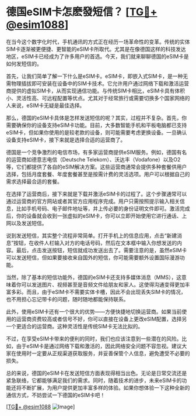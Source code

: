 # 德国eSIM卡怎麽發短信？ [[TG💪+ @esim1088](https://t.me/s/esim1088)]

在当今这个数字化时代，手机通讯的方式正在经历一场革命性的变革。传统的实体SIM卡逐渐被更便捷、更智能的eSIM卡所取代。尤其是在像德国这样的科技发达地区，eSIM卡已经成为了许多用户的首选。今天，我们就来聊聊德国的eSIM卡是如何发短信的。

首先，让我们简单了解一下什么是eSIM卡。eSIM卡，即嵌入式SIM卡，是一种无需物理插拔即可安装在设备中的SIM卡技术。它允许用户通过网络下载和激活运营商提供的虚拟SIM卡，从而实现通信功能。与传统SIM卡相比，eSIM卡具有体积小、灵活性高、可远程配置等优点。尤其对于经常旅行或需要切换多个国家网络的人来说，eSIM卡无疑是最佳选择。

那么，德国的eSIM卡具体是怎样发送短信的呢？其实，过程并不复杂。首先，你需要确保你的设备支持eSIM卡功能。目前，大多数智能手机和平板电脑都已支持eSIM卡，但如果你使用的是较老款的设备，则可能需要考虑更换设备。一旦确认设备支持eSIM卡，接下来就是选择合适的运营商了。

德国是一个竞争激烈的电信市场，有多家运营商提供eSIM服务。例如，德国有名的运营商如德意志电信（Deutsche Telekom）、沃达丰（Vodafone）以及O2等，它们都提供了各自的eSIM解决方案。这些运营商通常会提供多种套餐供用户选择，包括月度套餐、年度套餐甚至是按需计费的灵活选项。用户可以根据自己的需求选择最合适的套餐。

在选择了运营商后，接下来就是下载并激活eSIM卡的过程了。这个步骤通常可以通过运营商的官方网站或者其官方应用程序完成。用户只需按照提示输入相关信息，比如手机号码、电子邮件地址等，并上传必要的身份证明文件即可。激活完成后，你的设备就会收到一张虚拟的eSIM卡，你可以立即开始使用它进行通话、上网以及发送短信。

说到发送短信，其实整个流程非常简单。打开手机上的信息应用，点击“新建消息”按钮，在收件人栏输入对方的电话号码，然后在文本框中输入你想发送的内容。最后，点击发送按钮，短信就成功发送出去了。需要注意的是，虽然eSIM卡可以发送短信，但如果要接收来自国外的短信，你可能需要额外设置国际漫游功能。

当然，除了基本的短信功能外，德国的eSIM卡还支持多媒体消息（MMS），这意味着你可以发送图片、视频甚至是音频文件给朋友和家人。这使得沟通变得更加丰富多彩。而且，由于eSIM卡不需要实体卡槽，因此不会出现丢失SIM卡的情况，也不用担心忘记带卡的问题，随时随地都能保持联系。

此外，使用eSIM卡还有一个很大的优势——方便快捷地切换运营商。如果当前使用的运营商资费较高或者信号不好，你可以直接在设备上更改eSIM配置，选择另一个更适合的运营商。这种灵活性是传统SIM卡无法比拟的。

不过，在享受eSIM卡带来的便利的同时，我们也应该注意到一些潜在的风险。比如，由于eSIM卡是通过网络下载和激活的，因此网络安全问题不容忽视。建议大家在使用时一定要从正规渠道获取服务，并妥善保管个人信息，避免遭受不必要的损失。

总的来说，德国的eSIM卡在发送短信方面表现得相当出色。无论是日常交流还是紧急联络，它都能够满足我们的需求。同时，随着技术的进步，未来eSIM卡的功能还将不断扩展，为用户提供更加丰富多样的体验。如果你想体验一下这种全新的通信方式，不妨尝试一下德国的eSIM卡吧！

[[TG💪+ @esim1088](https://t.me/s/esim1088) ![Image](https://i.postimg.cc/4NQfJmqS/Snipaste-2025-05-13-00-14-12.png)]